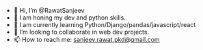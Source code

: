 - 👋 Hi, I’m @RawatSanjeev
- 🔭 I am honing my dev and python skills.
- 🌱 I am currently learning Python/Django/pandas/javascript/react
- 👯 I’m looking to collaborate in web dev projects.
- 📫 How to reach me: sanjeev.rawat.pkd@gmail.com

<!---
RawatSanjeev/RawatSanjeev is a ✨ special ✨ repository because its `README.md` (this file) appears on your GitHub profile.
You can click the Preview link to take a look at your changes.
--->
